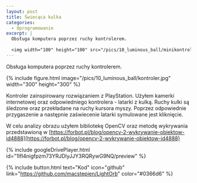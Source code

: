 ```yaml
---
layout: post
title: Świecąca kulka
categories:
  - Oprogramowanie
excerpt: |
  Obsługa komputera poprzez ruchy kontrolerem.
   
  <img width="100" height="100" src="/pics/10_luminous_ball/minikontroler.jpg">
---
```


Obsługa komputera poprzez ruchy kontrolerem.

{% include figure.html image="/pics/10_luminous_ball/kontroler.jpg" width="300" height="300" %}

Kontroler zainspirowany rozwiązaniem z PlayStation. Użyłem kamerki internetowej oraz odpowiedniego kontrolera - latarki z kulką. Ruchy kulki są śledzone oraz przekładane na ruchy kursora myszy. Poprzez odpowiednie przygaszenie a następnie zaświecenie latarki symulowane jest kliknięcie.

W celu analizy obrazu użyłem bibliotekę OpenCV oraz metodę wykrywania przedstawioną w [https://forbot.pl/blog/opencv-2-wykrywanie-obiektow-id4888](https://forbot.pl/blog/opencv-2-wykrywanie-obiektow-id4888)

{% include googleDrivePlayer.html id="1Ifl4nigfpzm73YRJDlyJJY3RQRywG9NQ/preview" %}

{% include button.html text="Kod" icon="github" link="https://github.com/macstepien/LightOrb" color="#0366d6" %}
